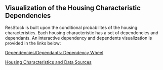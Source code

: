 ## Visualization of the Housing Characteristic Dependencies

ResStock is built upon the conditional probabilites of the housing characteristics.  Each housing characteristic has a set of dependencies and dependants.  An interactive dependency and dependents visualization is provided in the links below:

<a href="http://htmlpreview.github.io/?https://github.com/afontani/Hello-World/blob/master/resources/dependencyWheels/dep_wheels.html">Dependencies/Dependants: Dependency Wheel</a>

<a href="https://raw.githack.com/afontani/Hello-World/master/resources/sankeyDiagram/sankey_diagram_data_sources.html">Housing Characteristics and Data Sources</a>
